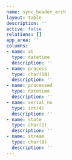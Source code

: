 ```yaml
---
name: sync_header_arch
layout: table
description: ''
active: false
relations: []
app_area: ''
columns:
- name: at
  type: datetime
  description: ''
- name: process
  type: char(18)
  description: ''
- name: processed
  type: datetime
  description: ''
- name: serial_no
  type: int(4)
  description: ''
- name: state
  type: char(1)
  description: ''
- name: stream
  type: char(8)
  description: ''
---
```


